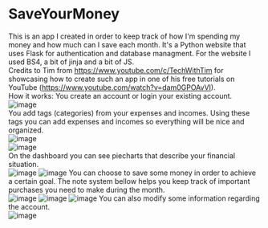 # SaveYourMoney<br/>
This is an app I created in order to keep track of how I'm spending my money and how much can I save each month. It's a Python website that uses Flask for authentication and database managment. For the website I used BS4, a bit of jinja and a bit of JS.<br/>
Credits to Tim from https://www.youtube.com/c/TechWithTim for showcasing how to create such an app in one of his free tutorials on YouTube (https://www.youtube.com/watch?v=dam0GPOAvVI). <br/>
How it works:
You create an account or login your existing account.<br/>
![image](https://user-images.githubusercontent.com/59118744/192340301-9779b863-c360-488f-952f-cb862d1ba434.png)<br/>
You add tags (categories) from your expenses and incomes. Using these tags you can add expenses and incomes so everything will be nice and organized.<br/>
![image](https://user-images.githubusercontent.com/59118744/192342214-bfea8db9-fbc8-4394-b0f3-643e44d74fd9.png)<br/>
![image](https://user-images.githubusercontent.com/59118744/192342462-4990ed99-cc58-4fbe-af84-fc6095795910.png)<br/>
On the dashboard you can see piecharts that describe your financial situation. <br/>
![image](https://user-images.githubusercontent.com/59118744/192343010-716aa225-eb90-486b-b045-77f59a655c6f.png)
![image](https://user-images.githubusercontent.com/59118744/192342955-ee0decb8-d2ca-48f4-9669-17891324f440.png)
You can choose to save some money in order to achieve a certain goal. The note system bellow helps you keep track of important purchases you need to make during the month.<br/>
![image](https://user-images.githubusercontent.com/59118744/192343064-cfcbcdb4-5d50-470d-b670-f94bc8ffd502.png)
![image](https://user-images.githubusercontent.com/59118744/192343412-c7b84875-24a8-4d3c-b6e3-4cebbb391c81.png)
![image](https://user-images.githubusercontent.com/59118744/192342846-57f21149-2303-4e3c-ad2f-4395e97c91a4.png)
You can also modify some information regarding the account.<br/>
![image](https://user-images.githubusercontent.com/59118744/192343199-7dc4234c-8c09-4292-8902-6cf45e6d5b21.png)


